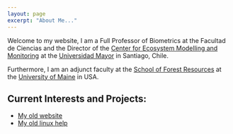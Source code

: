 ```yaml
---
layout: page
excerpt: "About Me..."
---
```


Welcome to my website, I am a Full Professor of Biometrics at the Facultad de Ciencias and the Director of the [Center for Ecosystem Modelling and Monitoring](https://cem.umayor.cl) at the [Universidad Mayor](https://umayor.cl) in Santiago, Chile.

 

Furthermore, I am an adjunct faculty at the [School of Forest Resources](https://forest.umaine.edu) at the [University of Maine](https://umaine.edu) in USA.

## Current Interests and Projects:

- [My old website](https://cseljatib.wixsite.com/biometria)
- [My old linux help](http://biometria.ufro.cl/myLinuxHelp/)
